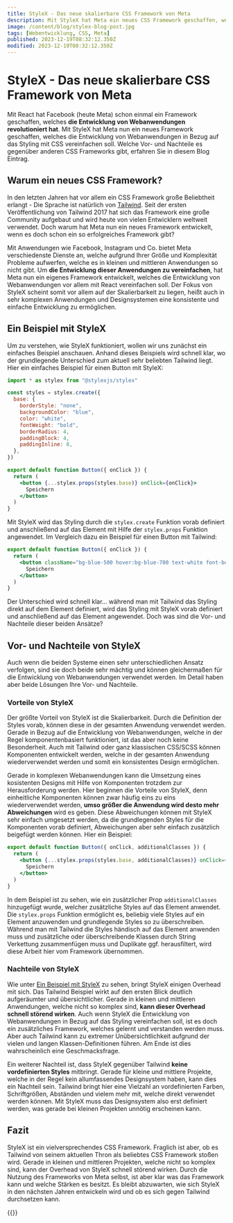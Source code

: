 ```yaml
---
title: StyleX - Das neue skalierbare CSS Framework von Meta
description: Mit StyleX hat Meta ein neues CSS Framework geschaffen, welches die Entwicklung von Webanwendungen vor allem mit React vereinfachen soll. Welche Vor- und Nachteile es gegenüber anderen CSS Frameworks gibt, erfahren Sie in diesem Blog Eintrag.
image: /content/blog/stylex-blog-post.jpg
tags: [Webentwicklung, CSS, Meta]
published: 2023-12-19T08:32:12.350Z
modified: 2023-12-19T08:32:12.350Z
---
```


# StyleX - Das neue skalierbare CSS Framework von Meta
Mit React hat Facebook (heute Meta) schon einmal ein Framework geschaffen, welches **die Entwicklung von Webanwendungen revolutioniert hat**. Mit StyleX hat Meta nun ein neues Framework geschaffen, welches die Entwicklung von Webanwendungen in Bezug auf das Styling mit CSS vereinfachen soll. Welche Vor- und Nachteile es gegenüber anderen CSS Frameworks gibt, erfahren Sie in diesem Blog Eintrag.

## Warum ein neues CSS Framework?
In den letzten Jahren hat vor allem ein CSS Framework große Beliebtheit erlangt - Die Sprache ist natürlich von [Tailwind](https://tailwindcss.com/). Seit der ersten Veröffentlichung von Tailwind 2017 hat sich das Framework eine große Community aufgebaut und wird heute von vielen Entwicklern weltweit verwendet. Doch warum hat Meta nun ein neues Framework entwickelt, wenn es doch schon ein so erfolgreiches Framework gibt?

Mit Anwendungen wie Facebook, Instagram und Co. bietet Meta verschiedenste Dienste an, welche aufgrund Ihrer Größe und Komplexität Probleme aufwerfen, welche es in kleinen und mittleren Anwendungen so nicht gibt. Um **die Entwicklung dieser Anwendungen zu vereinfachen**, hat Meta nun ein eigenes Framework entwickelt, welches die Entwicklung von Webanwendungen vor allem mit React vereinfachen soll. Der Fokus von StyleX scheint somit vor allem auf der Skalierbarkeit zu liegen, heißt auch in sehr komplexen Anwendungen und Designsystemen eine konsistente und einfache Entwicklung zu ermöglichen.

## Ein Beispiel mit StyleX
Um zu verstehen, wie StyleX funktioniert, wollen wir uns zunächst ein einfaches Beispiel anschauen. Anhand dieses Beispiels wird schnell klar, wo der grundlegende Unterschied zum aktuell sehr beliebten Tailwind liegt. Hier ein einfaches Beispiel für einen Button mit StyleX:

```jsx
import * as stylex from "@stylexjs/stylex"

const styles = stylex.create({
  base: {
    borderStyle: "none",
    backgroundColor: "blue",
    color: "white",
    fontWeight: "bold",
    borderRadius: 4,
    paddingBlock: 4,
    paddingInline: 8,
  },
})

export default function Button({ onClick }) {
  return (
    <button {...stylex.props(styles.base)} onClick={onClick}>
      Speichern
    </button>
  )
}
```

Mit StyleX wird das Styling durch die `stylex.create` Funktion vorab definiert und anschließend auf das Element mit Hilfe der `stylex.props` Funktion angewendet. Im Vergleich dazu ein Beispiel für einen Button mit Tailwind:

```jsx
export default function Button({ onClick }) {
  return (
    <button className="bg-blue-500 hover:bg-blue-700 text-white font-bold py-2 px-4 rounded" onClick={onClick}>
      Speichern
    </button>
  )
}
```

Der Unterschied wird schnell klar... während man mit Tailwind das Styling direkt auf dem Element definiert, wird das Styling mit StyleX vorab definiert und anschließend auf das Element angewendet. Doch was sind die Vor- und Nachteile dieser beiden Ansätze?

## Vor- und Nachteile von StyleX
Auch wenn die beiden Systeme einen sehr unterschiedlichen Ansatz verfolgen, sind sie doch beide sehr mächtig und können gleichermaßen für die Entwicklung von Webanwendungen verwendet werden. Im Detail haben aber beide Lösungen Ihre Vor- und Nachteile.

### Vorteile von StyleX
Der größte Vorteil von StyleX ist die Skalierbarkeit. Durch die Definition der Styles vorab, können diese in der gesamten Anwendung verwendet werden. Gerade in Bezug auf die Entwicklung von Webanwendungen, welche in der Regel komponentenbasiert funktioniert, ist das aber noch keine Besonderheit. Auch mit Tailwind oder ganz klassischen CSS/SCSS können Komponenten entwickelt werden, welche in der gesamten Anwendung wiederverwendet werden und somit ein konsistentes Design ermöglichen.

Gerade in komplexen Webanwendungen kann die Umsetzung eines kosistenten Designs mit Hilfe von Komponenten trotzdem zur Herausforderung werden. Hier beginnen die Vorteile von StyleX, denn einheitliche Komponenten können zwar häufig eins zu eins wiederverwendet werden, **umso größer die Anwendung wird desto mehr Abweichungen** wird es geben. Diese Abweichungen können mit StyleX sehr einfach umgesetzt werden, da die grundlegenden Styles für die Komponenten vorab definiert, Abweichungen aber sehr einfach zusätzlich beigefügt werden können. Hier ein Beispiel:

```jsx
export default function Button({ onClick, additionalClasses }) {
  return (
    <button {...stylex.props(styles.base, additionalClasses)} onClick={onClick}>
      Speichern
    </button>
  )
}
```

In dem Beispiel ist zu sehen, wie ein zusätzlicher Prop `additionalClasses` hinzugefügt wurde, welcher zusätzliche Styles auf das Element anwendet. Die `stylex.props` Funktion ermöglicht es, beliebig viele Styles auf ein Element anzuwenden und grundlegende Styles so zu überschreiben. Während man mit Tailwind die Styles händisch auf das Element anwenden muss und zusätzliche oder überschreibende Klassen durch String Verkettung zusammenfügen muss und Duplikate ggf. herausfiltert, wird diese Arbeit hier vom Framework übernommen.

### Nachteile von StyleX
Wie unter [Ein Beispiel mit StyleX](#ein-beispiel-mit-stylex) zu sehen, bringt StyleX einigen Overhead mit sich. Das Tailwind Beispiel wirkt auf den ersten Blick deutlich aufgeräumter und übersichtlicher. Gerade in kleinen und mittleren Anwendungen, welche nicht so komplex sind, **kann dieser Overhead schnell störend wirken**. Auch wenn StyleX die Entwicklung von Webanwendungen in Bezug auf das Styling vereinfachen soll, ist es doch ein zusätzliches Framework, welches gelernt und verstanden werden muss. Aber auch Tailwind kann zu extremer Unübersichtlichkeit aufgrund der vielen und langen Klassen-Definitionen führen. Am Ende ist dies wahrscheinlich eine Geschmacksfrage.

Ein weiterer Nachteil ist, dass StyleX gegenüber Tailwind **keine vordefinierten Styles** mitbringt. Gerade für kleine und mittlere Projekte, welche in der Regel kein allumfassendes Designsystem haben, kann dies ein Nachteil sein. Tailwind bringt hier eine Vielzahl an vordefinierten Farben, Schriftgrößen, Abständen und vielem mehr mit, welche direkt verwendet werden können. Mit StyleX muss das Designsystem also erst definiert werden, was gerade bei kleinen Projekten unnötig erscheinen kann.

## Fazit
StyleX ist ein vielversprechendes CSS Framework. Fraglich ist aber, ob es Tailwind von seinem aktuellen Thron als beliebtes CSS Framework stoßen wird. Gerade in kleinen und mittleren Projekten, welche nicht so komplex sind, kann der Overhead von StyleX schnell störend wirken. Durch die Nutzung des Frameworks von Meta selbst, ist aber klar was das Framework kann und welche Stärken es besitzt. Es bleibt abzuwarten, wie sich StyleX in den nächsten Jahren entwickeln wird und ob es sich gegen Tailwind durchsetzen kann. 

{{<callToAction-blog text="Sie benötigen Unterstützung bei der Webentwicklung?" buttonLabel="Jetzt Beratungstermin vereinbaren" buttonUrl="https://calendly.com/hanovatech/30min" >}}